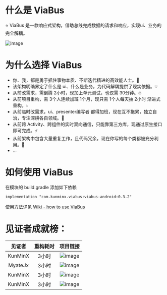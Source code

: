 # 什么是 ViaBus
⭐ ViaBus 是一款响应式架构，借助总线完成数据的请求和响应，实现ui、业务的完全解耦。

![image](https://github.com/KunMinX/android-viabus-architecture/blob/master/images/viabuslogo.png)

# 为什么选择 ViaBus
- 你、我，都是勇于抓住事物本质、不断迭代精进的高效能人士。🌱
- 该架构明确界定了什么是 ui、什么是业务，为代码解耦提供了现实依据。💡
- 从前改需求，需倒腾 2小时，现加上单元测试，也仅需 30分钟。🔥
- 从前项目重构，需 3个人连续加班 1个月，现只需 1个人每天抽 2小时 渐进式重构。💧
- 从前临时改需求，ui、presenter编写者 都得加班，现在互不拖累，独立自治，专注深耕各自领域。🌲
- 从前跨 Activity、跨组件的实时双向通信，只能靠第三方库，现通过原生接口即可完成。⚡
- 从前架构中包含大量重复工作，且代码冗余，现在你写的每个类都被充分利用。💪
- ...


# 如何使用 ViaBus
在模块的 build.gradle 添加如下依赖
```
implementation "com.kunminx.viabus:viabus-android:0.3.2"
```
使用方法详见 [Wiki - how to use ViaBus](https://github.com/KunMinX/android-viabus-architecture/wiki/How-to-use-ViaBus)


# 见证者成就榜：

|见证者|重构耗时|项目链接|
|:--:|:--:|:--:|
|KunMinX|3小时|![image]()|
|MyateJx|3小时|![image]()|
|KunMinX|3小时|![image]()|
|KunMinX|3小时|![image]()|
